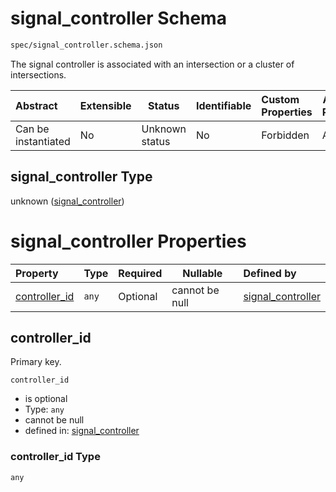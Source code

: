 # signal_controller Schema

```txt
spec/signal_controller.schema.json
```

The signal controller is associated with an intersection or a cluster of intersections.


| Abstract            | Extensible | Status         | Identifiable | Custom Properties | Additional Properties | Access Restrictions | Defined In                                                                                      |
| :------------------ | ---------- | -------------- | ------------ | :---------------- | --------------------- | ------------------- | ----------------------------------------------------------------------------------------------- |
| Can be instantiated | No         | Unknown status | No           | Forbidden         | Allowed               | none                | [signal_controller.schema.json](../../out/signal_controller.schema.json "open original schema") |

## signal_controller Type

unknown ([signal_controller](signal_controller.md))

# signal_controller Properties

| Property                        | Type  | Required | Nullable       | Defined by                                                                                                                        |
| :------------------------------ | ----- | -------- | -------------- | :-------------------------------------------------------------------------------------------------------------------------------- |
| [controller_id](#controller_id) | `any` | Optional | cannot be null | [signal_controller](signal_controller-properties-controller_id.md "spec/signal_controller.schema.json#/properties/controller_id") |

## controller_id

Primary key.


`controller_id`

-   is optional
-   Type: `any`
-   cannot be null
-   defined in: [signal_controller](signal_controller-properties-controller_id.md "spec/signal_controller.schema.json#/properties/controller_id")

### controller_id Type

`any`
